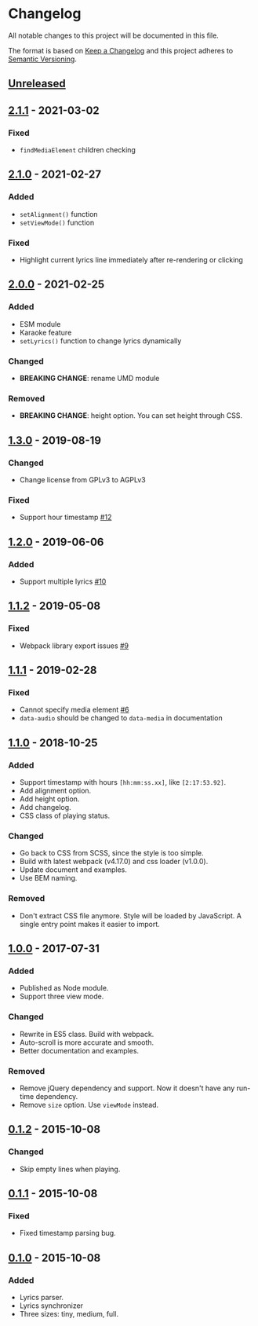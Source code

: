 # Changelog

All notable changes to this project will be documented in this file.

The format is based on [Keep a Changelog](http://keepachangelog.com/en/1.0.0/)
and this project adheres to [Semantic Versioning](http://semver.org/spec/v2.0.0.html).

## [Unreleased]

## [2.1.1] - 2021-03-02

### Fixed

- `findMediaElement` children checking

## [2.1.0] - 2021-02-27

### Added

- `setAlignment()` function
- `setViewMode()` function

### Fixed

- Highlight current lyrics line immediately after re-rendering or clicking

## [2.0.0] - 2021-02-25

### Added

- ESM module
- Karaoke feature
- `setLyrics()` function to change lyrics dynamically

### Changed

- **BREAKING CHANGE**: rename UMD module

### Removed

- **BREAKING CHANGE**: height option. You can set height through CSS.

## [1.3.0] - 2019-08-19

### Changed

- Change license from GPLv3 to AGPLv3

### Fixed

- Support hour timestamp [#12](https://github.com/guoyunhe/rabbit-lyrics/issues/12)

## [1.2.0] - 2019-06-06

### Added

- Support multiple lyrics [#10](https://github.com/guoyunhe/rabbit-lyrics/issues/10)

## [1.1.2] - 2019-05-08

### Fixed

- Webpack library export issues [#9](https://github.com/guoyunhe/rabbit-lyrics/issues/9)

## [1.1.1] - 2019-02-28

### Fixed

- Cannot specify media element [#6](https://github.com/guoyunhe/rabbit-lyrics/issues/6)
- `data-audio` should be changed to `data-media` in documentation

## [1.1.0] - 2018-10-25

### Added

- Support timestamp with hours `[hh:mm:ss.xx]`, like `[2:17:53.92]`.
- Add alignment option.
- Add height option.
- Add changelog.
- CSS class of playing status.

### Changed

- Go back to CSS from SCSS, since the style is too simple.
- Build with latest webpack (v4.17.0) and css loader (v1.0.0).
- Update document and examples.
- Use BEM naming.

### Removed

- Don't extract CSS file anymore. Style will be loaded by JavaScript. A single
  entry point makes it easier to import.

## [1.0.0] - 2017-07-31

### Added

- Published as Node module.
- Support three view mode.

### Changed

- Rewrite in ES5 class. Build with webpack.
- Auto-scroll is more accurate and smooth.
- Better documentation and examples.

### Removed

- Remove jQuery dependency and support. Now it doesn't have any run-time dependency.
- Remove `size` option. Use `viewMode` instead.

## [0.1.2] - 2015-10-08

### Changed

- Skip empty lines when playing.

## [0.1.1] - 2015-10-08

### Fixed

- Fixed timestamp parsing bug.

## [0.1.0] - 2015-10-08

### Added

- Lyrics parser.
- Lyrics synchronizer
- Three sizes: tiny, medium, full.

[unreleased]: https://github.com/guoyunhe/rabbit-lyrics/compare/v2.1.1...HEAD
[2.1.1]: https://github.com/guoyunhe/rabbit-lyrics/compare/v2.1.0...v2.1.1
[2.1.0]: https://github.com/guoyunhe/rabbit-lyrics/compare/v2.0.0...v2.1.0
[2.0.0]: https://github.com/guoyunhe/rabbit-lyrics/compare/v1.3.0...v2.0.0
[1.3.0]: https://github.com/guoyunhe/rabbit-lyrics/compare/v1.2.0...v1.3.0
[1.2.0]: https://github.com/guoyunhe/rabbit-lyrics/compare/v1.1.2...v1.2.0
[1.1.2]: https://github.com/guoyunhe/rabbit-lyrics/compare/v1.1.1...v1.1.2
[1.1.1]: https://github.com/guoyunhe/rabbit-lyrics/compare/v1.1.0...v1.1.1
[1.1.0]: https://github.com/guoyunhe/rabbit-lyrics/compare/v1.0.0...v1.1.0
[1.0.0]: https://github.com/guoyunhe/rabbit-lyrics/compare/v0.1.2...v1.0.0
[0.1.2]: https://github.com/guoyunhe/rabbit-lyrics/compare/v0.1.1...v0.1.2
[0.1.1]: https://github.com/guoyunhe/rabbit-lyrics/compare/v0.1.0...v0.1.1
[0.1.0]: https://github.com/guoyunhe/rabbit-lyrics/releases/tag/v0.1.0
